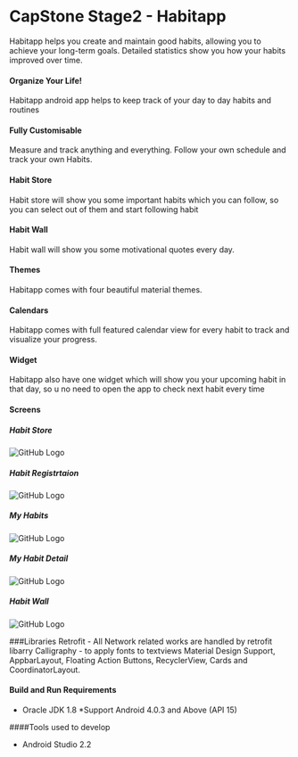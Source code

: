# CapStone Stage2 - Habitapp
Habitapp helps you create and maintain good habits, allowing you to achieve your long-term goals. Detailed statistics show you how your habits improved over time.
#### Organize Your Life!
Habitapp android app helps to keep track of your day to day habits and routines

#### Fully Customisable
Measure and track anything and everything. Follow your own schedule and track your own Habits. 
#### Habit Store
Habit store will show you some important habits which you can follow, so you can select out of them and start following habit
#### Habit Wall
Habit wall will show you some motivational quotes every day.
#### Themes
Habitapp comes with four beautiful material  themes.
#### Calendars
Habitapp comes with full featured calendar view for every habit to track and visualize your progress.
#### Widget
Habitapp also have one widget which will show you your upcoming habit in that day, so u no need to open the app to check next habit every time

#### Screens
##### Habit Store
![GitHub Logo](/screens/HabitStore.png)

##### Habit Registrtaion
![GitHub Logo](/screens/NewHabitRegister.png)

##### My Habits
![GitHub Logo](/screens/my_habits.png)


##### My Habit Detail
![GitHub Logo](/screens/habit_detail.png)

##### Habit Wall
![GitHub Logo](/screens/habit_wall.png)


###Libraries
Retrofit - All Network related works are handled by retrofit libarry
Calligraphy - to apply fonts to textviews
Material Design Support, AppbarLayout, Floating Action Buttons, RecyclerView, Cards and CoordinatorLayout.

#### Build and Run Requirements
* Oracle JDK 1.8
*Support Android 4.0.3 and Above (API 15)

####Tools used to develop
* Android Studio 2.2
